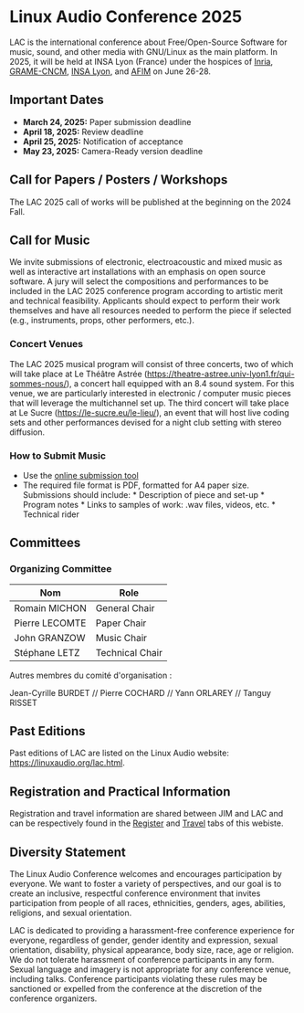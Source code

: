 # Linux Audio Conference 2025

LAC is the international conference about Free/Open-Source Software for music, sound, and other media with GNU/Linux as the main platform. In 2025, it will be held at INSA Lyon (France) under the hospices of [Inria](https://inria.fr/), [GRAME-CNCM](https://grame.fr), [INSA Lyon](https://www.insa-lyon.fr/), and [AFIM](http://www.afim-asso.org/) on June 26-28.

## Important Dates

* **March 24, 2025:** Paper submission deadline
* **April 18, 2025:** Review deadline
* **April 25, 2025:** Notification of acceptance
* **May 23, 2025:** Camera-Ready version deadline

## Call for Papers / Posters / Workshops

The LAC 2025 call of works will be published at the beginning on the 2024 Fall.

<!--
LAC 2025 invites submissions of [papers](#full-papers), [posters](#poster-papers), [demos](#demos) and [workshops](#workshops) addressing all areas of audio processing based on Linux and open source software.

All submissions and presentations are in English.

Submissions can focus on technical, artistic, and/or scientific issues and can target developers and/or users.

This includes (but is not limited to) the following categories:

* Audio and Music Languages
* Audio Hardware Support
* Audio Plugins
* Drivers, System and Sound Architecture
* Education and E-Learning
* Games
* Interactive Art
* Interface Design
* Live Coding
* Live Performance
* Media Art
* MIDI, OSC...
* Mobile Audio
* Music Composition
* Music Production
* Networked Audio
* Physical Computing
* Projects Realized using Linux Audio
* Realtime Kernel and Linux Distributions
* Signal Processing and Sound Synthesis
* Sound Spatialization
* Standards and Protocols
* Video
* Etc.

### Full Papers

Full papers must be written and presented in English. The length of papers is 4 to 8 pages, with up to 5 keywords, including an abstract of up to 200 words. Accepted papers will be available on the conference website during and after the conference and will be published in the conference proceedings with an ISBN.

All papers are peer reviewed by a committee of experts from different disciplines. Reviewers may suggest improvements to the author(s), or require changes in order to accept the submission.

The duration of the presentation is 25 minute followed by a 5 minute discussion.

### Poster Papers

Poster papers must be written in English, should be 2-4 pages, with up to 5 keywords, including an abstract of up to 150 words. Accepted poster papers will be available on the conference website during and after the conference and will be published in the conference proceedings with an ISBN.

All posters are peer reviewed by a committee of experts in different disciplines. Reviewers may suggest improvements to the author(s), or require changes in order for the poster to be accepted.

### Demos

Demos are informal project (e.g., plug-in, software, interface, idea, etc.) presentations that will be carried out in parallel with poster presentations. Demos can be submitted through [this online form](TODO) to be added to the conference program.

### Workshops

Workshop presentations (max duration of 2h) should be 1-4 pages, with up to 5 keywords, including an abstract of up to 150 words to be published on the conference website. Make sure that your proposal indicates if participants are expected to have a specific level, if there are prerequisites, if you'd like to limit the number of participants, etc.

Workshops will take place in the CCRMA classroom (which can host approximately 30 people). A projector and a 4 channels sound system will be available in this space.

Submit a brief description of the workshop including a URL (if available).

### How to Submit Papers / Posters / Workshops?

* Use the online submission tool
* Choose the relevant submission type (_PAPER_, _POSTER_, or _WORKSHOP_) in addition to your 5 categories
* The required file format is PDF. Authors must use [the provided templates](TODO) for paper formatting.
* Please let us know if you need a special technical setup for your presentation.

## Call for Music / Multimedia Installations

LAC 2025 also invites submissions of musical works involving the use of technology/open source software and multimedia installations.

A jury will select the compositions and installations to be included in the conference program according to artistic merit and technical feasibility. Please be prepared to perform your work yourself and make sure that you have all resources needed to perform your piece (e.g., instruments, props, other performers, etc.).

LAC 2025 cannot pay for any expenses related to a performance (e.g., performers, travel, accommodation, special equipment, etc.).

Musical works and installations can address all areas of digital audio and audiovisual art. This includes (but is not limited to) the following categories:

* Electronic Music
* Electroacoustic Music
* Mixed Music
* Acoustic Music
* Sound Installation
* Interactive Art
* Audiovisual Installation
* Game in art
* Web and Connected Art

### Available Setups

For concerts, LAC will provide the following equipment:

* CCRMA Stage: 56.8 full 3d sound system (up to 6th order Ambisonics)
* CCRMA Listening Room: 22.4 sound system (up to 3d order Ambisonics)
* SCLOrk (the Santa Clara Laptop Orchestra). Pieces accepted for a performance with SCLOrk will be added to the rehearsal schedule of the corresponding SCU class.
* Additional requests can be made but are not be guaranteed.

### How to Submit Music / Multimedia Installations?

* Use the [online submission tool](TODO)
* Select the submission type _PERFORMANCE_
* The required file format is PDF, formatted for Letter paper size. Submissions should include:
        * Description of the project program notes
        * Link to video or audio demonstration of the project
        * Technical rider of the work

-->

## Call for Music

We invite submissions of electronic, electroacoustic and mixed music as well as interactive art installations with an emphasis on open source software. A jury will select the compositions and performances to be included in the LAC 2025 conference program according to artistic merit and technical feasibility. Applicants should expect to perform their work themselves and have all resources needed to perform the piece if selected (e.g., instruments, props, other performers, etc.).


### Concert Venues

The LAC 2025 musical program will consist of three concerts, two of which will take place at Le Théâtre Astrée (<https://theatre-astree.univ-lyon1.fr/qui-sommes-nous/>), a concert hall equipped with an 8.4 sound system. For this venue, we are particularly interested in electronic / computer music pieces that will leverage the multichannel set up. The third concert will take place at Le Sucre  (<https://le-sucre.eu/le-lieu/>), an event that will host live coding sets and other performances devised for a night club setting with stereo diffusion.


### How to Submit Music

* Use the [online submission tool](TODO)
* The required file format is PDF, formatted for A4 paper size. Submissions should include:
        * Description of piece and set-up
        * Program notes
        * Links to samples of work: .wav files, videos, etc.
        * Technical rider

## Committees

### Organizing Committee

| Nom               | Role              |
| --------          | -------           |
| Romain MICHON     | General Chair     |
| Pierre LECOMTE    | Paper Chair       |
| John GRANZOW      | Music Chair       |
| Stéphane LETZ     | Technical Chair   |

Autres membres du comité d'organisation :

Jean-Cyrille BURDET // Pierre COCHARD // Yann ORLAREY // Tanguy RISSET

<!--
### Scientific Committee

TODO

### Artistic Committee

TODO
-->

## Past Editions

Past editions of LAC are listed on the Linux Audio website: <https://linuxaudio.org/lac.html>.

## Registration and Practical Information

Registration and travel information are shared between JIM and LAC and can be respectively found in the [Register](register.md) and [Travel](travel.md) tabs of this webiste.

## Diversity Statement

The Linux Audio Conference welcomes and encourages participation by everyone. We want to foster a variety of perspectives, and our goal is to create an inclusive, respectful conference environment that invites participation from people of all races, ethnicities, genders, ages, abilities, religions, and sexual orientation.

LAC is dedicated to providing a harassment-free conference experience for everyone, regardless of gender, gender identity and expression, sexual orientation, disability, physical appearance, body size, race, age or religion. We do not tolerate harassment of conference participants in any form. Sexual language and imagery is not appropriate for any conference venue, including talks. Conference participants violating these rules may be sanctioned or expelled from the conference at the discretion of the conference organizers.
